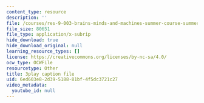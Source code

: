 ```yaml
---
content_type: resource
description: ''
file: /courses/res-9-003-brains-minds-and-machines-summer-course-summer-2015/6ed603e82d39518881bf4f5dc3721c27_vmE4N0m67AA.vtt
file_size: 80651
file_type: application/x-subrip
hide_download: true
hide_download_original: null
learning_resource_types: []
license: https://creativecommons.org/licenses/by-nc-sa/4.0/
ocw_type: OCWFile
resourcetype: Other
title: 3play caption file
uid: 6ed603e8-2d39-5188-81bf-4f5dc3721c27
video_metadata:
  youtube_id: null
---
```

